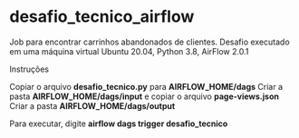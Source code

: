 # desafio_tecnico_airflow

Job para encontrar carrinhos abandonados de clientes.
Desafio executado em uma máquina virtual Ubuntu 20.04, Python 3.8, AirFlow 2.0.1

Instruções

Copiar o arquivo **desafio_tecnico.py** para **AIRFLOW_HOME/dags**
Criar a pasta **AIRFLOW_HOME/dags/input** e copiar o arquivo **page-views.json**
Criar a pasta **AIRFLOW_HOME/dags/output**

Para executar, digite **airflow dags trigger desafio_tecnico**

